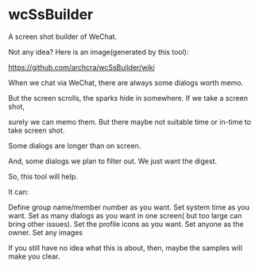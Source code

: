 wcSsBuilder
===========

A screen shot builder of WeChat.

Not any idea? Here is an image(generated by this tool): 

https://github.com/archcra/wcSsBuilder/wiki

When we chat via WeChat, there are always some dialogs worth memo. 

But the screen scrolls, the sparks hide in somewhere. If we take a screen shot,

surely we can memo them. But there maybe not suitable time or in-time to take screen shot.

Some dialogs are longer than on screen.

And, some dialogs we plan to filter out. We just want the digest.

So, this tool will help.

It can:

Define group name/member number as you want.
Set system time as you want.
Set as many dialogs as you want in one screen( but too large can bring other issues).
Set the profile icons as you want.
Set anyone as the owner.
Set any images

If you still have no idea what this is about, then, maybe the samples will make you clear. 

